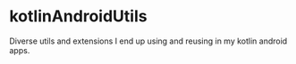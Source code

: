 # kotlinAndroidUtils
Diverse utils and extensions I end up using and reusing in my kotlin android apps.
